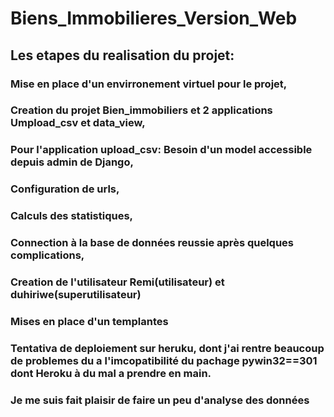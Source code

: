 # Biens_Immobilieres_Version_Web

## Les etapes du realisation du projet:

### Mise en place d'un envirronement virtuel pour le projet,

### Creation du projet Bien_immobiliers et 2 applications Umpload_csv et data_view,

### Pour l'application upload_csv: Besoin d'un model accessible depuis admin de Django, 

### Configuration de urls, 

### Calculs des statistiques,

### Connection à la base de données reussie après quelques complications,

### Creation de l'utilisateur Remi(utilisateur) et duhiriwe(superutilisateur)

### Mises en place d'un templantes

### Tentativa de deploiement sur heruku, dont j'ai rentre beaucoup de problemes du a l'imcopatibilité du pachage pywin32==301 dont Heroku à du mal a prendre en main.

###  Je me suis fait plaisir de faire un peu d'analyse des données
